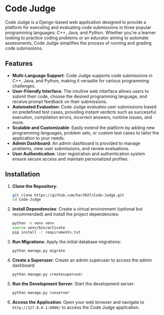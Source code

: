 # Code Judge

Code Judge is a Django-based web application designed to provide a platform for executing and evaluating code submissions in three popular programming languages: C++, Java, and Python. Whether you're a learner looking to practice coding problems or an educator aiming to automate assessments, Code Judge simplifies the process of running and grading code submissions.

## Features

- **Multi-Language Support**: Code Judge supports code submissions in C++, Java, and Python, making it versatile for various programming challenges.
- **User-Friendly Interface**: The intuitive web interface allows users to submit their code, choose the desired programming language, and receive prompt feedback on their submissions.
- **Automated Evaluation**: Code Judge evaluates user submissions based on predefined test cases, providing instant verdicts such as successful execution, compilation errors, incorrect answers, runtime issues, and more.
- **Scalable and Customizable**: Easily extend the platform by adding new programming languages, problem sets, or custom test cases to tailor the application to your needs.
- **Admin Dashboard**: An admin dashboard is provided to manage problems, view user submissions, and review evaluations.
- **User Authentication**: User registration and authentication system ensure secure access and maintain personalized profiles.

## Installation

1. **Clone the Repository**:
    ```bash
    git clone https://github.com/har3927/Code-Judge.git
    cd Code-Judge
    ```

2. **Install Dependencies**:
    Create a virtual environment (optional but recommended) and install the project dependencies:
    ```bash
    python -m venv venv
    source venv/bin/activate
    pip install -r requirements.txt
    ```

3. **Run Migrations**:
    Apply the initial database migrations:
    ```bash
    python manage.py migrate
    ```

4. **Create a Superuser**:
    Create an admin superuser to access the admin dashboard:
    ```bash
    python manage.py createsuperuser
    ```

5. **Run the Development Server**:
    Start the development server:
    ```bash
    python manage.py runserver
    ```

6. **Access the Application**:
    Open your web browser and navigate to `http://127.0.0.1:8000/` to access the Code Judge application.
